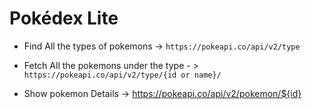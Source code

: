 
# Pokédex Lite

- Find All the types of pokemons -> `https://pokeapi.co/api/v2/type`

- Fetch All the pokemons under the type - > `https://pokeapi.co/api/v2/type/{id or name}/`

- Show pokemon Details -> https://pokeapi.co/api/v2/pokemon/${id}



